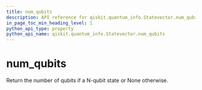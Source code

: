 ```yaml
---
title: num_qubits
description: API reference for qiskit.quantum_info.Statevector.num_qubits
in_page_toc_min_heading_level: 1
python_api_type: property
python_api_name: qiskit.quantum_info.Statevector.num_qubits
---
```


# num\_qubits

Return the number of qubits if a N-qubit state or None otherwise.

